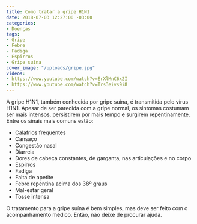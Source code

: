 ```yaml
---
title: Como tratar a gripe H1N1
date: 2018-07-03 12:27:00 -03:00
categories:
- Doenças
tags:
- Gripe
- Febre
- Fadiga
- Espirros
- Gripe suína
cover_image: "/uploads/gripe.jpg"
videos:
- https://www.youtube.com/watch?v=ErXlMnC6x2I
- https://www.youtube.com/watch?v=Trs3eivs9i8
---
```


A gripe H1N1, também conhecida por gripe suína, é transmitida pelo vírus H1N1. Apesar de ser parecida com a gripe normal, os sintomas costumam ser mais intensos, persistirem por mais tempo e surgirem repentinamente. 
Entre os sinais mais comuns estão:
* Calafrios frequentes
* Cansaço 
* Congestão nasal
* Diarreia
* Dores de cabeça constantes, de garganta, nas articulações e no corpo
* Espirros
* Fadiga
* Falta de apetite 
* Febre repentina acima dos 38º graus
* Mal-estar geral
* Tosse intensa

O tratamento para a gripe suína é bem simples, mas deve ser feito com o acompanhamento médico. Então, não deixe de procurar ajuda. 